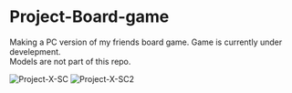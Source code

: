 # Project-Board-game
 
Making a PC version of my friends board game. Game is currently under develepment.\
Models are not part of this repo.

![Project-X-SC](https://user-images.githubusercontent.com/95224827/193477556-068dd600-d855-4bfe-a010-53cec3d0ea95.PNG)
![Project-X-SC2](https://user-images.githubusercontent.com/95224827/193477561-b39974bf-dcb8-4aa1-97c5-885048d1073d.PNG)

